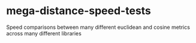 # mega-distance-speed-tests
Speed comparisons between many different euclidean and cosine metrics across many different libraries
